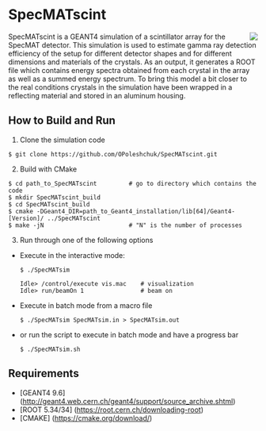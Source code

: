 # SpecMATscint

<img src="https://cloud.githubusercontent.com/assets/17125100/17013239/717b2170-4f1d-11e6-9bf0-72d171279fa0.png" align="right">

SpecMATscint is a GEANT4 simulation of a scintillator array for the SpecMAT detector. This simulation is used to estimate gamma ray detection efficiency of the setup for different detector shapes and for different dimensions and materials of the crystals. As an output, it generates a ROOT file which contains energy spectra obtained from each crystal in the array as well as a summed energy spectrum. To bring this model a bit closer to the real conditions crystals in the simulation have been wrapped in a reflecting material and stored in an aluminum housing.

## How to Build and Run

1. Clone the simulation code
 ```
 $ git clone https://github.com/OPoleshchuk/SpecMATscint.git
 ```

2. Build with CMake
 ```
 $ cd path_to_SpecMATscint         # go to directory which contains the code
 $ mkdir SpecMATscint_build
 $ cd SpecMATscint_build
 $ cmake -DGeant4_DIR=path_to_Geant4_installation/lib[64]/Geant4-[Version]/ ../SpecMATscint
 $ make -jN                        # "N" is the number of processes
 ```

3. Run through one of the following options
  - Execute in the interactive mode:

    ```
    $ ./SpecMATsim
    ```
    ```
    Idle> /control/execute vis.mac    # visualization
    Idle> run/beamOn 1                # beam on
    ```
  - Execute in batch mode from a macro file

    ```
    $ ./SpecMATsim SpecMATsim.in > SpecMATsim.out
    ```
  - or run the script to execute in batch mode and have a progress bar

    ```
    $ ./SpecMATsim.sh
    ```

## Requirements

- [GEANT4 9.6] (http://geant4.web.cern.ch/geant4/support/source_archive.shtml)
- [ROOT 5.34/34] (https://root.cern.ch/downloading-root)
- [CMAKE] (https://cmake.org/download/)
